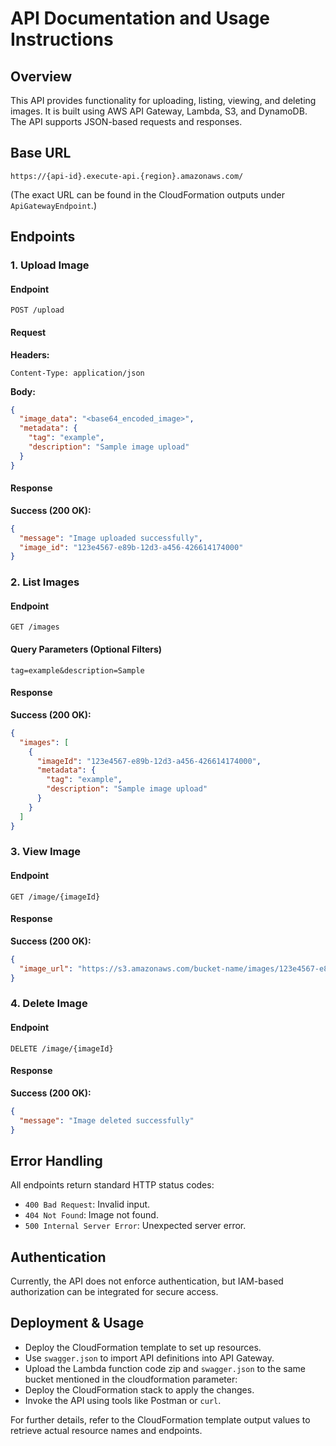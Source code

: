 # API Documentation and Usage Instructions

## Overview
This API provides functionality for uploading, listing, viewing, and deleting images. It is built using AWS API Gateway, Lambda, S3, and DynamoDB. The API supports JSON-based requests and responses.

## Base URL
```
https://{api-id}.execute-api.{region}.amazonaws.com/
```
(The exact URL can be found in the CloudFormation outputs under `ApiGatewayEndpoint`.)

## Endpoints

### 1. Upload Image
#### Endpoint
```
POST /upload
```
#### Request
**Headers:**
```
Content-Type: application/json
```
**Body:**
```json
{
  "image_data": "<base64_encoded_image>",
  "metadata": {
    "tag": "example",
    "description": "Sample image upload"
  }
}
```
#### Response
**Success (200 OK):**
```json
{
  "message": "Image uploaded successfully",
  "image_id": "123e4567-e89b-12d3-a456-426614174000"
}
```

### 2. List Images
#### Endpoint
```
GET /images
```
#### Query Parameters (Optional Filters)
```
tag=example&description=Sample
```
#### Response
**Success (200 OK):**
```json
{
  "images": [
    {
      "imageId": "123e4567-e89b-12d3-a456-426614174000",
      "metadata": {
        "tag": "example",
        "description": "Sample image upload"
      }
    }
  ]
}
```

### 3. View Image
#### Endpoint
```
GET /image/{imageId}
```
#### Response
**Success (200 OK):**
```json
{
  "image_url": "https://s3.amazonaws.com/bucket-name/images/123e4567-e89b-12d3-a456-426614174000.jpg"
}
```

### 4. Delete Image
#### Endpoint
```
DELETE /image/{imageId}
```
#### Response
**Success (200 OK):**
```json
{
  "message": "Image deleted successfully"
}
```

## Error Handling
All endpoints return standard HTTP status codes:
- `400 Bad Request`: Invalid input.
- `404 Not Found`: Image not found.
- `500 Internal Server Error`: Unexpected server error.

## Authentication
Currently, the API does not enforce authentication, but IAM-based authorization can be integrated for secure access.

## Deployment & Usage
- Deploy the CloudFormation template to set up resources.
- Use `swagger.json` to import API definitions into API Gateway.
- Upload the Lambda function code zip and `swagger.json` to the same bucket mentioned in the cloudformation parameter:
- Deploy the CloudFormation stack to apply the changes.
- Invoke the API using tools like Postman or `curl`.

For further details, refer to the CloudFormation template output values to retrieve actual resource names and endpoints.

